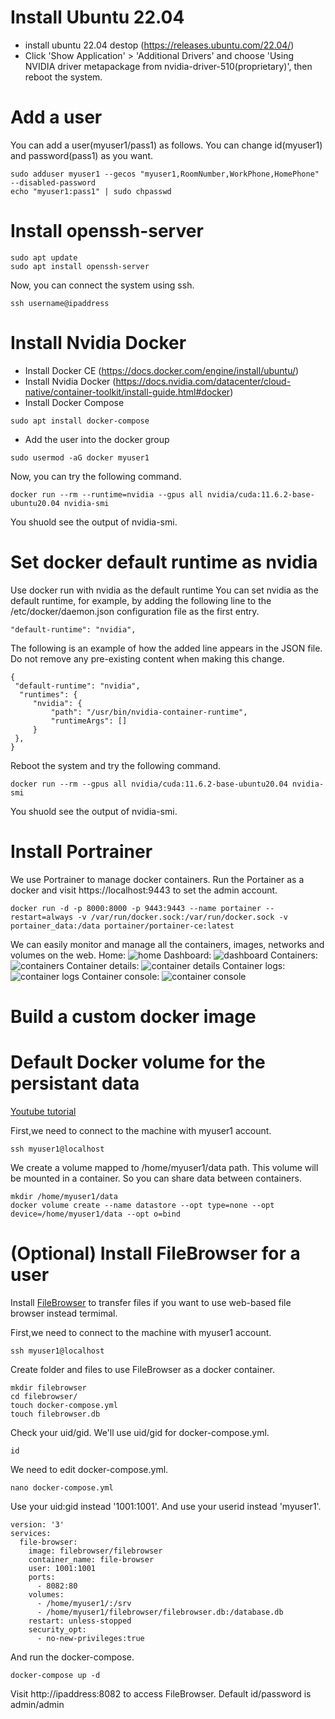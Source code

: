# Install Ubuntu 22.04
- install ubuntu 22.04 destop  (https://releases.ubuntu.com/22.04/)
- Click 'Show Application' > 'Additional Drivers' and choose 'Using NVIDIA driver metapackage from nvidia-driver-510(proprietary)', then reboot the system. 


# Add a user
You can add a user(myuser1/pass1) as follows. You can change id(myuser1) and password(pass1) as you want. 
```
sudo adduser myuser1 --gecos "myuser1,RoomNumber,WorkPhone,HomePhone" --disabled-password
echo "myuser1:pass1" | sudo chpasswd
```

# Install openssh-server
```
sudo apt update
sudo apt install openssh-server
```
Now, you can connect the system using ssh. 
```
ssh username@ipaddress
```

# Install Nvidia Docker
- Install Docker CE (https://docs.docker.com/engine/install/ubuntu/)
- Install Nvidia Docker (https://docs.nvidia.com/datacenter/cloud-native/container-toolkit/install-guide.html#docker)
- Install Docker Compose
```
sudo apt install docker-compose
```
- Add the user into the docker group
```
sudo usermod -aG docker myuser1
```

Now, you can try the following command. 
```
docker run --rm --runtime=nvidia --gpus all nvidia/cuda:11.6.2-base-ubuntu20.04 nvidia-smi
```
You shuold see the output of nvidia-smi. 

# Set docker default runtime as nvidia
Use docker run with nvidia as the default runtime
You can set nvidia as the default runtime, for example, by adding the following line to the /etc/docker/daemon.json configuration file as the first entry.
```
"default-runtime": "nvidia",
```
The following is an example of how the added line appears in the JSON file. Do not remove any pre-existing content when making this change.
```
{
 "default-runtime": "nvidia",
  "runtimes": {
     "nvidia": {
         "path": "/usr/bin/nvidia-container-runtime",
         "runtimeArgs": []
     }
 },
}
```
Reboot the system and try the following command. 
```
docker run --rm --gpus all nvidia/cuda:11.6.2-base-ubuntu20.04 nvidia-smi
```
You shuold see the output of nvidia-smi. 

# Install Portrainer 
We use Portrainer to manage docker containers. Run the Portainer as a docker and visit https://localhost:9443 to set the admin account. 
```
docker run -d -p 8000:8000 -p 9443:9443 --name portainer --restart=always -v /var/run/docker.sock:/var/run/docker.sock -v portainer_data:/data portainer/portainer-ce:latest
```

We can easily monitor and manage all the containers, images, networks and volumes on the web. 
Home:
![home](screenshot/portainer1.png)
Dashboard:
![dashboard](screenshot/portainer2.png)
Containers:
![containers](screenshot/portainer3.png)
Container details:
![container details](screenshot/portainer4.png)
Container logs:
![container logs](screenshot/portainer5.png)
Container console:
![container console](screenshot/portainer6.png)


# Build a custom docker image

# Default Docker volume for the persistant data 
[Youtube tutorial](https://www.youtube.com/watch?v=OrQLrqQm4M0)

First,we need to connect to the machine with myuser1 account.
```
ssh myuser1@localhost
```

We create a volume mapped to /home/myuser1/data path. This volume will be mounted in a container. So you can share data between containers. 
```
mkdir /home/myuser1/data
docker volume create --name datastore --opt type=none --opt device=/home/myuser1/data --opt o=bind
```

# (Optional) Install FileBrowser for a user
Install [FileBrowser](https://filebrowser.org/installation) to transfer files if you want to use web-based file browser instead termimal. 


First,we need to connect to the machine with myuser1 account.
```
ssh myuser1@localhost
```

Create folder and files to use FileBrowser as a docker container. 
```
mkdir filebrowser
cd filebrowser/
touch docker-compose.yml
touch filebrowser.db
```

Check your uid/gid. We'll use uid/gid for docker-compose.yml.
```
id
```

We need to edit docker-compose.yml. 
```
nano docker-compose.yml 
```

Use your uid:gid instead '1001:1001'. And use your userid instead 'myuser1'. 
```
version: '3'
services:
  file-browser:
    image: filebrowser/filebrowser
    container_name: file-browser
    user: 1001:1001
    ports:
      - 8082:80
    volumes:
      - /home/myuser1/:/srv
      - /home/myuser1/filebrowser/filebrowser.db:/database.db
    restart: unless-stopped
    security_opt:
      - no-new-privileges:true
```
And run the docker-compose. 
```
docker-compose up -d
```
Visit http://ipaddress:8082 to access FileBrowser. Default id/password is admin/admin


